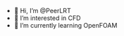 - 👋 Hi, I’m @PeerLRT
- 👀 I’m interested in CFD
- 🧠 I’m currently learning OpenFOAM

<!---
PeerLRT/PeerLRT is a ✨ special ✨ repository because its `README.md` (this file) appears on your GitHub profile.
You can click the Preview link to take a look at your changes.
--->
